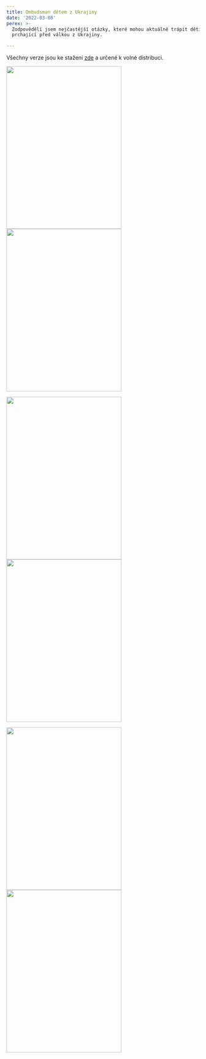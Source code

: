 ```yaml
---
title: Ombudsman dětem z Ukrajiny
date: '2022-03-08'
perex: >-
  Zodpověděli jsem nejčastější otázky, které mohou aktuálně trápit děti
  prchající před válkou z Ukrajiny.

---
```



<p>Všechny verze jsou ke stažení <a href="https://deti.ochrance.cz/aktuality/dlja-ditei-z-ukrajini-vid-ombudsmana-ombudsman-detem-z-ukrajiny/" target="_blank">zde</a> a určené k volné distribuci.&nbsp;</p><p><img src="uploads/RTEmagicC_CJ_1_online_02.jpg.jpg" height="424" width="300" alt="" /><img src="uploads/RTEmagicC_Ukrajina_-_letak_deti.jpg.jpg" height="424" width="300" alt="" /></p><p><img src="uploads/RTEmagicC_UA_1_online.jpg.jpg" height="424" width="300" alt="" /><img src="uploads/RTEmagicC_UA_2_online_02.jpg.jpg" height="424" width="300" alt="" /></p><p><img src="uploads/RTEmagicC_UA_1_tisk_s_QR.jpg.jpg" height="424" width="300" alt="" /><img src="uploads/RTEmagicC_UA_2_tisk_s_QR_01.jpg.jpg" height="424" width="300" alt="" /></p>


